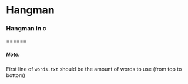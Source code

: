 # Hangman
### Hangman in c
======
##### Note:
First line of `words.txt` should be the amount of words to use (from top to bottom)
